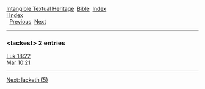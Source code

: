 [Intangible Textual Heritage](../../index)  [Bible](../index) 
[Index](index)   
[l Index](_l_)  
  [Previous](c06566)  [Next](c06568) 

------------------------------------------------------------------------

### &lt;lackest&gt; 2 entries

[Luk 18:22](../kjv/luk018.htm#022)  
[Mar 10:21](../kjv/mar010.htm#021)  

------------------------------------------------------------------------

[Next: lacketh (5)](c06568)
